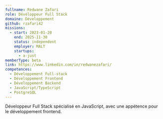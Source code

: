 ```yaml
---
fullname: Redwane Zafari
role: Développeur Full Stack
domaine: Développement
github: rzafari42
missions:
  - start: 2023-01-20
    end: 2025-11-30
    status: independent
    employer: MALT
    startups:
      - a-just
memberType: beta
link: https://www.linkedin.com/in/redwanezafari/
competences:
  - Développement Full-stack
  - Développement Frontend
  - Développement Backend
  - JavaScript/TypeScript
  - PostgreSQL
---
```

Développeur Full Stack spécialisé en JavaScript, avec une appétence pour le développement frontend.
